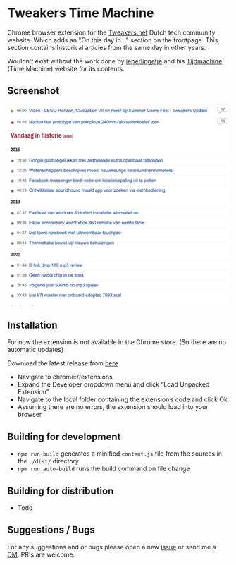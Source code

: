 # Tweakers Time Machine

Chrome browser extension for the [Tweakers.net](https://tweakers.net) Dutch tech community website. Which adds an "On this day in..." section on the frontpage.
This section contains historical articles from the same day in other years.

Wouldn't exist without the work done by [ieperlingetje](https://tweaker.me/ieperlingetje) and his [Tijdmachine](https://randomize.be/wot_tijdmachine/) (Time Machine) website for its contents.

## Screenshot
![Screenshot](./screenshot.png)

## Installation
For now the extension is not available in the Chrome store. (So there are no automatic updates)

Download the latest release from [here](https://github.com/matthijn/tweakers-time-machine/releases/)

- Navigate to chrome://extensions
- Expand the Developer dropdown menu and click “Load Unpacked Extension”
- Navigate to the local folder containing the extension’s code and click Ok
- Assuming there are no errors, the extension should load into your browser

## Building for development
- `npm run build` generates a minified `content.js` file from the sources in the `./dist/` directory
- `npm run auto-build` runs the build command on file change

## Building for distribution
- Todo

## Suggestions / Bugs
For any suggestions and or bugs please open a new [issue](https://github.com/matthijn/topic-tattle/issues) or send me a [DM](https://gathering.tweakers.net/forum/pm_new_message). PR's are welcome.  